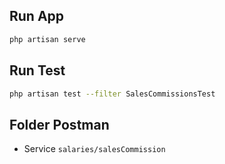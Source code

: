 ## Run App 
```bash
php artisan serve
```

## Run Test 
```bash
php artisan test --filter SalesCommissionsTest
```

## Folder Postman

- Service `salaries/salesCommission`
